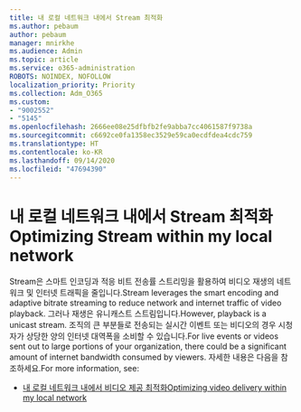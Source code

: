 ```yaml
---
title: 내 로컬 네트워크 내에서 Stream 최적화
ms.author: pebaum
author: pebaum
manager: mnirkhe
ms.audience: Admin
ms.topic: article
ms.service: o365-administration
ROBOTS: NOINDEX, NOFOLLOW
localization_priority: Priority
ms.collection: Adm_O365
ms.custom:
- "9002552"
- "5145"
ms.openlocfilehash: 2666ee08e25dfbfb2fe9abba7cc4061587f9738a
ms.sourcegitcommit: c6692ce0fa1358ec3529e59ca0ecdfdea4cdc759
ms.translationtype: HT
ms.contentlocale: ko-KR
ms.lasthandoff: 09/14/2020
ms.locfileid: "47694390"
---
```

# <a name="optimizing-stream-within-my-local-network"></a><span data-ttu-id="6df58-102">내 로컬 네트워크 내에서 Stream 최적화</span><span class="sxs-lookup"><span data-stu-id="6df58-102">Optimizing Stream within my local network</span></span>

<span data-ttu-id="6df58-103">Stream은 스마트 인코딩과 적응 비트 전송률 스트리밍을 활용하여 비디오 재생의 네트워크 및 인터넷 트래픽을 줄입니다.</span><span class="sxs-lookup"><span data-stu-id="6df58-103">Stream leverages the smart encoding and adaptive bitrate streaming to reduce network and internet traffic of video playback.</span></span> <span data-ttu-id="6df58-104">그러나 재생은 유니캐스트 스트림입니다.</span><span class="sxs-lookup"><span data-stu-id="6df58-104">However, playback is a unicast stream.</span></span> <span data-ttu-id="6df58-105">조직의 큰 부분들로 전송되는 실시간 이벤트 또는 비디오의 경우 시청자가 상당한 양의 인터넷 대역폭을 소비할 수 있습니다.</span><span class="sxs-lookup"><span data-stu-id="6df58-105">For live events or videos sent out to large portions of your organization, there could be a significant amount of internet bandwidth consumed by viewers.</span></span> <span data-ttu-id="6df58-106">자세한 내용은 다음을 참조하세요.</span><span class="sxs-lookup"><span data-stu-id="6df58-106">For more information, see:</span></span>

- [<span data-ttu-id="6df58-107">내 로컬 네트워크 내에서 비디오 제공 최적화</span><span class="sxs-lookup"><span data-stu-id="6df58-107">Optimizing video delivery within my local network</span></span>](https://docs.microsoft.com/stream/network-overview#optimizing-video-delivery-within-my-local-network)
